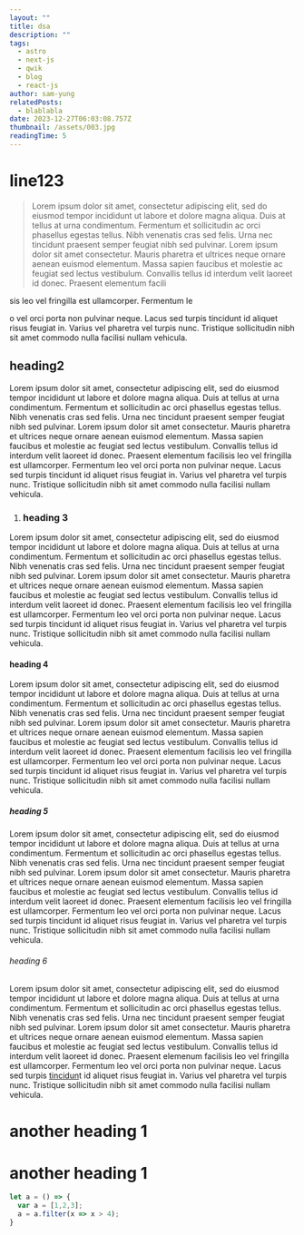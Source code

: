 ```yaml
---
layout: ""
title: dsa
description: ""
tags:
  - astro
  - next-js
  - qwik
  - blog
  - react-js
author: sam-yung
relatedPosts:
  - blablabla
date: 2023-12-27T06:03:08.757Z
thumbnail: /assets/003.jpg
readingTime: 5
---
```

# line123

> Lorem ipsum dolor sit amet, consectetur adipiscing elit, sed do eiusmod tempor incididunt ut labore et dolore magna aliqua. Duis at tellus at urna condimentum. Fermentum et sollicitudin ac orci phasellus egestas tellus. Nibh venenatis cras sed felis. Urna nec tincidunt praesent semper feugiat nibh sed pulvinar. Lorem ipsum dolor sit amet consectetur. Mauris pharetra et ultrices neque ornare aenean euismod elementum. Massa sapien faucibus et molestie ac feugiat sed lectus vestibulum. Convallis tellus id interdum velit laoreet id donec. Praesent elementum facili

sis leo vel fringilla est ullamcorper. Fermentum le

o vel orci porta non pulvinar neque. Lacus sed turpis tincidunt id aliquet risus feugiat in. Varius vel pharetra vel turpis nunc. Tristique sollicitudin nibh sit amet commodo nulla facilisi nullam vehicula.

## heading2

Lorem ipsum dolor sit amet, consectetur adipiscing elit, sed do eiusmod tempor incididunt ut labore et dolore magna aliqua. Duis at tellus at urna condimentum. Fermentum et sollicitudin ac orci phasellus egestas tellus. Nibh venenatis cras sed felis. Urna nec tincidunt praesent semper feugiat nibh sed pulvinar. Lorem ipsum dolor sit amet consectetur. Mauris pharetra et ultrices neque ornare aenean euismod elementum. Massa sapien faucibus et molestie ac feugiat sed lectus vestibulum. Convallis tellus id interdum velit laoreet id donec. Praesent elementum facilisis leo vel fringilla est ullamcorper. Fermentum leo vel orci porta non pulvinar neque. Lacus sed turpis tincidunt id aliquet risus feugiat in. Varius vel pharetra vel turpis nunc. Tristique sollicitudin nibh sit amet commodo nulla facilisi nullam vehicula.

1. ### heading 3

Lorem ipsum dolor sit amet, consectetur adipiscing elit, sed do eiusmod tempor incididunt ut labore et dolore magna aliqua. Duis at tellus at urna condimentum. Fermentum et sollicitudin ac orci phasellus egestas tellus. Nibh venenatis cras sed felis. Urna nec tincidunt praesent semper feugiat nibh sed pulvinar. Lorem ipsum dolor sit amet consectetur. Mauris pharetra et ultrices neque ornare aenean euismod elementum. Massa sapien faucibus et molestie ac feugiat sed lectus vestibulum. Convallis tellus id interdum velit laoreet id donec. Praesent elementum facilisis leo vel fringilla est ullamcorper. Fermentum leo vel orci porta non pulvinar neque. Lacus sed turpis tincidunt id aliquet risus feugiat in. Varius vel pharetra vel turpis nunc. Tristique sollicitudin nibh sit amet commodo nulla facilisi nullam vehicula.

#### heading 4

Lorem ipsum dolor sit amet, consectetur adipiscing elit, sed do eiusmod tempor incididunt ut labore et dolore magna aliqua. Duis at tellus at urna condimentum. Fermentum et sollicitudin ac orci phasellus egestas tellus. Nibh venenatis cras sed felis. Urna nec tincidunt praesent semper feugiat nibh sed pulvinar. Lorem ipsum dolor sit amet consectetur. Mauris pharetra et ultrices neque ornare aenean euismod elementum. Massa sapien faucibus et molestie ac feugiat sed lectus vestibulum. Convallis tellus id interdum velit laoreet id donec. Praesent elementum facilisis leo vel fringilla est ullamcorper. Fermentum leo vel orci porta non pulvinar neque. Lacus sed turpis tincidunt id aliquet risus feugiat in. Varius vel pharetra vel turpis nunc. Tristique sollicitudin nibh sit amet commodo nulla facilisi nullam vehicula.

##### heading 5

Lorem ipsum dolor sit amet, consectetur adipiscing elit, sed do eiusmod tempor incididunt ut labore et dolore magna aliqua. Duis at tellus at urna condimentum. Fermentum et sollicitudin ac orci phasellus egestas tellus. Nibh venenatis cras sed felis. Urna nec tincidunt praesent semper feugiat nibh sed pulvinar. Lorem ipsum dolor sit amet consectetur. Mauris pharetra et ultrices neque ornare aenean euismod elementum. Massa sapien faucibus et molestie ac feugiat sed lectus vestibulum. Convallis tellus id interdum velit laoreet id donec. Praesent elementum facilisis leo vel fringilla est ullamcorper. Fermentum leo vel orci porta non pulvinar neque. Lacus sed turpis tincidunt id aliquet risus feugiat in. Varius vel pharetra vel turpis nunc. Tristique sollicitudin nibh sit amet commodo nulla facilisi nullam vehicula.

###### heading 6

Lorem ipsum dolor sit amet, consectetur adipiscing elit, sed do eiusmod tempor incididunt ut labore et dolore magna aliqua. Duis at tellus at urna condimentum. Fermentum et sollicitudin ac orci phasellus egestas tellus. Nibh venenatis cras sed felis. Urna nec tincidunt praesent semper feugiat nibh sed pulvinar. Lorem ipsum dolor sit amet consectetur. Mauris pharetra et ultrices neque ornare aenean euismod elementum. Massa sapien faucibus et molestie ac feugiat sed lectus vestibulum. Convallis tellus id interdum velit laoreet id donec. Praesent elemenum facilisis leo vel fringilla est ullamcorper. Fermentum leo vel orci porta non pulvinar neque. Lacus sed turpis [tincidun](#another-heading-1)t id aliquet risus feugiat in. Varius vel pharetra vel turpis nunc. Tristique sollicitudin nibh sit amet commodo nulla facilisi nullam vehicula.

# another heading 1

# another heading 1

```typescript
let a = () => {
  var a = [1,2,3];
  a = a.filter(x => x > 4);
}
```